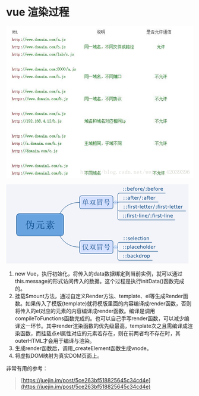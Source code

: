 # vue 渲染过程

![](../.gitbook/assets/image%20%28183%29.png)

![](../.gitbook/assets/image%20%28124%29.png)

1. new Vue，执行初始化，将传入的data数据绑定到当前实例，就可以通过this.message的形式访问传入的数据。这个过程是执行initData\(\)函数完成的。
2. 挂载$mount方法，通过自定义Render方法、template、el等生成Render函数。如果传入了模版\(template\)就将模版里面的内容编译成render函数，否则将传入的el对应的元素的内容编译成render函数。编译是调用compileToFunctions函数完成的。也可以自己手写render函数，可以减少编译这一环节。其中render渲染函数的优先级最高，template次之且需编译成渲染函数，而挂载点el属性对应的元素若存在，则在前两者均不存在时，其outerHTML才会用于编译与渲染。
3. 生成render函数后，调用\_createElement函数生成vnode。
4. 将虚拟DOM映射为真实DOM页面上。

非常有用的参考：

> [https://juejin.im/post/5ce263bf518825645c34cd4e](https://juejin.im/post/5ce263bf518825645c34cd4e)



